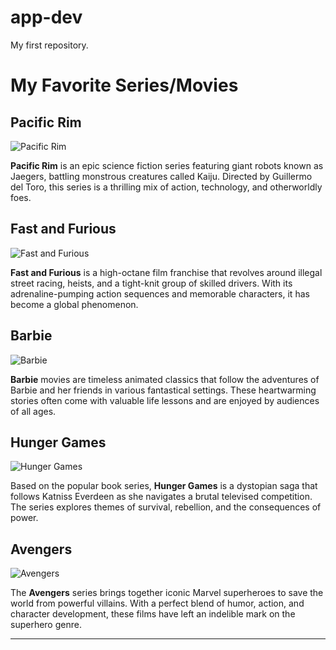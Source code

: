 # app-dev
My first repository.
# My Favorite Series/Movies

## Pacific Rim

![Pacific Rim](https://upload.wikimedia.org/wikipedia/en/thumb/f/f3/Pacific_Rim_FilmPoster.jpeg/220px-Pacific_Rim_FilmPoster.jpeg)

**Pacific Rim** is an epic science fiction series featuring giant robots known as Jaegers, battling monstrous creatures called Kaiju. Directed by Guillermo del Toro, this series is a thrilling mix of action, technology, and otherworldly foes.

## Fast and Furious

![Fast and Furious](https://upload.wikimedia.org/wikipedia/commons/thumb/e/e6/Fast-furious-logo-fast-furious.png/250px-Fast-furious-logo-fast-furious.png)

**Fast and Furious** is a high-octane film franchise that revolves around illegal street racing, heists, and a tight-knit group of skilled drivers. With its adrenaline-pumping action sequences and memorable characters, it has become a global phenomenon.

## Barbie

![Barbie](https://upload.wikimedia.org/wikipedia/commons/thumb/0/0b/Barbie_Logo.svg/220px-Barbie_Logo.svg.png)

**Barbie** movies are timeless animated classics that follow the adventures of Barbie and her friends in various fantastical settings. These heartwarming stories often come with valuable life lessons and are enjoyed by audiences of all ages.

## Hunger Games

![Hunger Games](https://upload.wikimedia.org/wikipedia/en/4/42/HungerGamesPoster.jpg)

Based on the popular book series, **Hunger Games** is a dystopian saga that follows Katniss Everdeen as she navigates a brutal televised competition. The series explores themes of survival, rebellion, and the consequences of power.

## Avengers

![Avengers](https://upload.wikimedia.org/wikipedia/en/8/8a/The_Avengers_%282012_film%29_poster.jpg)

The **Avengers** series brings together iconic Marvel superheroes to save the world from powerful villains. With a perfect blend of humor, action, and character development, these films have left an indelible mark on the superhero genre.

---
